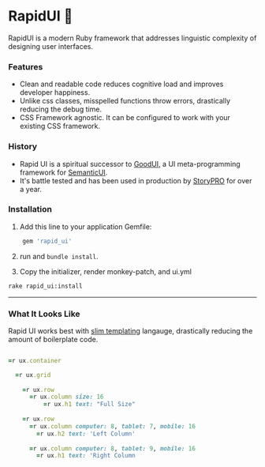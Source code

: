 # RapidUI 🥷
RapidUI is a modern Ruby framework that addresses linguistic complexity of designing user interfaces.


### Features
- Clean and readable code reduces cognitive load and improves developer happiness.
- Unlike css classes, misspelled functions throw errors, drastically reducing the debug time.
- CSS Framework agnostic. It can be configured to work with your existing CSS framework.

### History
- Rapid UI is a spiritual successor to [GoodUI](https://github.com/realstorypro/good-ui), a UI meta-programming framework for [SemanticUI](https://semantic-ui.com/).
- It's battle tested and has been used in production by [StoryPRO](https://www.storypro.io) for over a year.
 
### Installation
1. Add this line to your application Gemfile:

```ruby
    gem 'rapid_ui'
```

2. run and `bundle install`.


3. Copy the initializer, render monkey-patch, and ui.yml

```bash
rake rapid_ui:install
```

----

### What It Looks Like
Rapid UI works best with [slim templating](https://github.com/slim-template/slim-rails) langauge, drastically reducing
the amount of boilerplate code.

```ruby

=r ux.container

  =r ux.grid
  
    =r ux.row
      =r ux.column size: 16
          =r ux.h1 text: "Full Size"
          
    =r ux.row
      =r ux.column computer: 8, tablet: 7, mobile: 16
        =r ux.h2 text: 'Left Column'
        
      =r ux.column computer: 8, tablet: 9, mobile: 16
        =r ux.h1 text: 'Right Column
```

